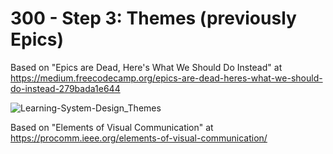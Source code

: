 # 300 - Step 3: Themes (previously Epics)

Based on "Epics are Dead, Here's What We Should Do Instead" at https://medium.freecodecamp.org/epics-are-dead-heres-what-we-should-do-instead-279bada1e644

![Learning-System-Design_Themes](https://github.com/vanHeemstraSystems/learning-system-design/assets/1499433/0689dec3-2590-4626-b04b-893aaa84344e)

Based on "Elements of Visual Communication" at https://procomm.ieee.org/elements-of-visual-communication/
